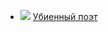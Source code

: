 * ![](/books/prose_classic/Гийом%20Аполлинер/Убиенный%20поэт.jpg) [Убиенный поэт](/books/prose_classic/Гийом%20Аполлинер/Убиенный%20поэт)